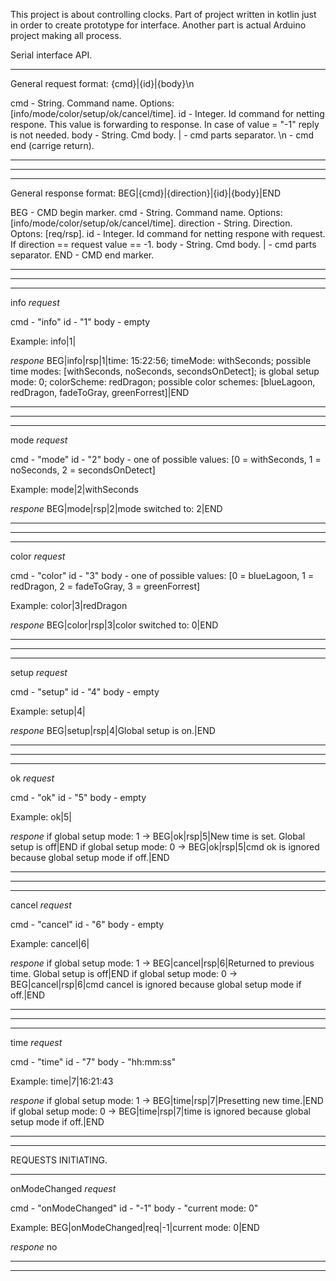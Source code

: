 This project is about controlling clocks.
Part of project written in kotlin just in order to create prototype for interface.
Another part is actual Arduino project making all process.

Serial interface API.

***
General request format:
{cmd}|{id}|{body}\n

cmd - String. Command name. Options: [info/mode/color/setup/ok/cancel/time].
id - Integer. Id command for netting respone. This value is forwarding to response. In case of value = "-1" reply is not needed.
body - String. Cmd body.
| - cmd parts separator.
\n - cmd end (carrige return).
***

---------------------------

***
General response format:
BEG|{cmd}|{direction}|{id}|{body}|END

BEG - CMD begin marker.
cmd - String. Command name. Options: [info/mode/color/setup/ok/cancel/time].
direction - String. Direction. Optons: [req/rsp].
id - Integer. Id command for netting respone with request. If direction == request value == -1.
body - String. Cmd body.
| - cmd parts separator.
END - CMD end marker.
***

---------------------------

***
info
*request*

cmd - "info"
id - "1"
body - empty

Example:
info|1|

*respone*
BEG|info|rsp|1|time: 15:22:56; timeMode: withSeconds; possible time modes: [withSeconds, noSeconds, secondsOnDetect]; is global setup mode: 0; colorScheme: redDragon; possible color schemes: [blueLagoon, redDragon, fadeToGray, greenForrest]|END
***

----------------------------

***
mode
*request*

cmd - "mode"
id - "2"
body - one of possible values: [0 = withSeconds, 1 = noSeconds, 2 = secondsOnDetect]

Example:
mode|2|withSeconds

*respone*
BEG|mode|rsp|2|mode switched to: 2|END
***

----------------------------

***
color
*request*

cmd - "color"
id - "3"
body - one of possible values: [0 = blueLagoon, 1 = redDragon, 2 = fadeToGray, 3 = greenForrest]

Example:
color|3|redDragon

*respone*
BEG|color|rsp|3|color switched to: 0|END
***

----------------------------

***
setup
*request*

cmd - "setup"
id - "4"
body - empty

Example:
setup|4|

*respone*
BEG|setup|rsp|4|Global setup is on.|END
***

----------------------------

***
ok
*request*

cmd - "ok"
id - "5"
body - empty	

Example:
ok|5|

*respone*
if global setup mode: 1 -> BEG|ok|rsp|5|New time is set. Global setup is off|END
if global setup mode: 0 -> BEG|ok|rsp|5|cmd ok is ignored because global setup mode if off.|END
***

----------------------------

***
cancel
*request*

cmd - "cancel"
id - "6"
body - empty	

Example:
cancel|6|

*respone*
if global setup mode: 1 -> BEG|cancel|rsp|6|Returned to previous time. Global setup is off|END
if global setup mode: 0 -> BEG|cancel|rsp|6|cmd cancel is ignored because global setup mode if off.|END
***

----------------------------

***
time
*request*

cmd - "time"
id - "7"
body - "hh:mm:ss"	

Example:
time|7|16:21:43

*respone*
if global setup mode: 1 -> BEG|time|rsp|7|Presetting new time.|END
if global setup mode: 0 -> BEG|time|rsp|7|time is ignored because global setup mode if off.|END
***

----------------------------


REQUESTS INITIATING.
***
onModeChanged
*request*

cmd - "onModeChanged"
id - "-1"
body - "current mode: 0"	

Example:
BEG|onModeChanged|req|-1|current mode: 0|END

*respone*
no
***

----------------------------